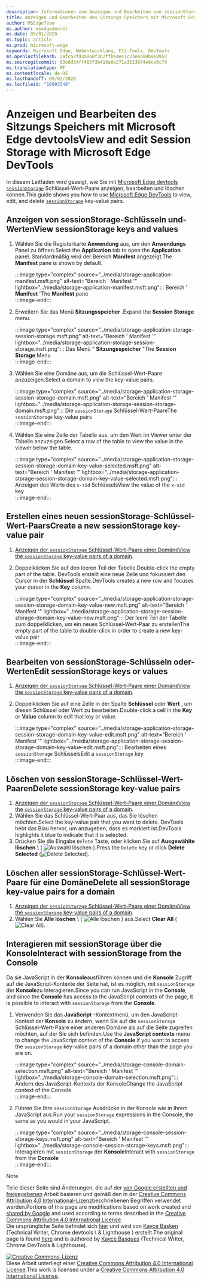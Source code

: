 ```yaml
---
description: Informationen zum Anzeigen und Bearbeiten von sessionStorage mit dem Sitzungsspeicher Bereich und der Konsole.
title: Anzeigen und Bearbeiten des Sitzungs Speichers mit Microsoft Edge devtools
author: MSEdgeTeam
ms.author: msedgedevrel
ms.date: 09/01/2020
ms.topic: article
ms.prod: microsoft-edge
keywords: Microsoft Edge, Webentwicklung, F12-Tools, DevTools
ms.openlocfilehash: 24fca3fd3a068f3b2ffbe4ec1c23e6b80b968953
ms.sourcegitcommit: 63e6d34ff483f3b419a0e271a3513874e6ce6c79
ms.translationtype: MT
ms.contentlocale: de-DE
ms.lasthandoff: 09/02/2020
ms.locfileid: "10993548"
---
```

<!-- Copyright Kayce Basques 

   Licensed under the Apache License, Version 2.0 (the "License");
   you may not use this file except in compliance with the License.
   You may obtain a copy of the License at

       https://www.apache.org/licenses/LICENSE-2.0

   Unless required by applicable law or agreed to in writing, software
   distributed under the License is distributed on an "AS IS" BASIS,
   WITHOUT WARRANTIES OR CONDITIONS OF ANY KIND, either express or implied.
   See the License for the specific language governing permissions and
   limitations under the License.  -->





# <span data-ttu-id="07616-104">Anzeigen und Bearbeiten des Sitzungs Speichers mit Microsoft Edge devtools</span><span class="sxs-lookup"><span data-stu-id="07616-104">View and edit Session Storage with Microsoft Edge DevTools</span></span>   

  

<span data-ttu-id="07616-105">In diesem Leitfaden wird gezeigt, wie Sie mit [Microsoft Edge devtools][MicrosoftEdgeDevTools] [`sessionStorage`][MDNSessionStorage] Schlüssel-Wert-Paare anzeigen, bearbeiten und löschen können.</span><span class="sxs-lookup"><span data-stu-id="07616-105">This guide shows you how to use [Microsoft Edge DevTools][MicrosoftEdgeDevTools] to view, edit, and delete [`sessionStorage`][MDNSessionStorage] key-value pairs.</span></span>  

## <span data-ttu-id="07616-106">Anzeigen von sessionStorage-Schlüsseln und-Werten</span><span class="sxs-lookup"><span data-stu-id="07616-106">View sessionStorage keys and values</span></span>   

1.  <span data-ttu-id="07616-107">Wählen Sie die Registerkarte **Anwendung** aus, um den **Anwendungs** Panel zu öffnen.</span><span class="sxs-lookup"><span data-stu-id="07616-107">Select the **Application** tab to open the **Application** panel.</span></span>  <span data-ttu-id="07616-108">Standardmäßig wird der Bereich **Manifest** angezeigt.</span><span class="sxs-lookup"><span data-stu-id="07616-108">The **Manifest** pane is shown by default.</span></span>  
    
    :::image type="complex" source="../media/storage-application-manifest.msft.png" alt-text="Bereich ' Manifest '" lightbox="../media/storage-application-manifest.msft.png":::
       <span data-ttu-id="07616-110">Bereich ' **Manifest** '</span><span class="sxs-lookup"><span data-stu-id="07616-110">The **Manifest** pane</span></span>  
    :::image-end:::  
    
1.  <span data-ttu-id="07616-111">Erweitern Sie das Menü **Sitzungsspeicher** .</span><span class="sxs-lookup"><span data-stu-id="07616-111">Expand the **Session Storage** menu.</span></span>  
    
    :::image type="complex" source="../media/storage-application-storage-session-storage.msft.png" alt-text="Bereich ' Manifest '" lightbox="../media/storage-application-storage-session-storage.msft.png":::
       <span data-ttu-id="07616-113">Das Menü " **Sitzungsspeicher** "</span><span class="sxs-lookup"><span data-stu-id="07616-113">The **Session Storage** Menu</span></span>  
    :::image-end:::  
    
1.  <span data-ttu-id="07616-114">Wählen Sie eine Domäne aus, um die Schlüssel-Wert-Paare anzuzeigen.</span><span class="sxs-lookup"><span data-stu-id="07616-114">Select a domain to view the key-value pairs.</span></span>  
    
    :::image type="complex" source="../media/storage-application-storage-session-storage-domain.msft.png" alt-text="Bereich ' Manifest '" lightbox="../media/storage-application-storage-session-storage-domain.msft.png":::
       <span data-ttu-id="07616-116">Die `sessionStorage` Schlüssel-Wert-Paare</span><span class="sxs-lookup"><span data-stu-id="07616-116">The `sessionStorage` key-value pairs</span></span>  
    :::image-end:::  
    
1.  <span data-ttu-id="07616-117">Wählen Sie eine Zeile der Tabelle aus, um den Wert im Viewer unter der Tabelle anzuzeigen.</span><span class="sxs-lookup"><span data-stu-id="07616-117">Select a row of the table to view the value in the viewer below the table.</span></span>  
    
    :::image type="complex" source="../media/storage-application-storage-session-storage-domain-key-value-selected.msft.png" alt-text="Bereich ' Manifest '" lightbox="../media/storage-application-storage-session-storage-domain-key-value-selected.msft.png":::
       <span data-ttu-id="07616-119">Anzeigen des Werts des `x-sid` Schlüssels</span><span class="sxs-lookup"><span data-stu-id="07616-119">View the value of the `x-sid` key</span></span>  
    :::image-end:::  
    
## <span data-ttu-id="07616-120">Erstellen eines neuen sessionStorage-Schlüssel-Wert-Paars</span><span class="sxs-lookup"><span data-stu-id="07616-120">Create a new sessionStorage key-value pair</span></span>   

1.  <span data-ttu-id="07616-121">[Anzeigen der `sessionStorage` Schlüssel-Wert-Paare einer Domäne](#view-sessionstorage-keys-and-values)</span><span class="sxs-lookup"><span data-stu-id="07616-121">[View the `sessionStorage` key-value pairs of a domain](#view-sessionstorage-keys-and-values).</span></span>  
1.  <span data-ttu-id="07616-122">Doppelklicken Sie auf den leeren Teil der Tabelle.</span><span class="sxs-lookup"><span data-stu-id="07616-122">Double-click the empty part of the table.</span></span>  <span data-ttu-id="07616-123">DevTools erstellt eine neue Zeile und fokussiert den Cursor in der **Schlüssel** Spalte.</span><span class="sxs-lookup"><span data-stu-id="07616-123">DevTools creates a new row and focuses your cursor in the **Key** column.</span></span>  
    
    :::image type="complex" source="../media/storage-application-storage-session-storage-domain-key-value-new.msft.png" alt-text="Bereich ' Manifest '" lightbox="../media/storage-application-storage-session-storage-domain-key-value-new.msft.png":::
       <span data-ttu-id="07616-125">Der leere Teil der Tabelle zum doppelklicken, um ein neues Schlüssel-Wert-Paar zu erstellen</span><span class="sxs-lookup"><span data-stu-id="07616-125">The empty part of the table to double-click in order to create a new key-value pair</span></span>  
    :::image-end:::  
    
## <span data-ttu-id="07616-126">Bearbeiten von sessionStorage-Schlüsseln oder-Werten</span><span class="sxs-lookup"><span data-stu-id="07616-126">Edit sessionStorage keys or values</span></span>   

1.  <span data-ttu-id="07616-127">[Anzeigen der `sessionStorage` Schlüssel-Wert-Paare einer Domäne](#view-sessionstorage-keys-and-values)</span><span class="sxs-lookup"><span data-stu-id="07616-127">[View the `sessionStorage` key-value pairs of a domain](#view-sessionstorage-keys-and-values).</span></span>  
1.  <span data-ttu-id="07616-128">Doppelklicken Sie auf eine Zelle in der Spalte **Schlüssel** oder **Wert** , um diesen Schlüssel oder Wert zu bearbeiten.</span><span class="sxs-lookup"><span data-stu-id="07616-128">Double-click a cell in the **Key** or **Value** column to edit that key or value.</span></span>  
    
    :::image type="complex" source="../media/storage-application-storage-session-storage-domain-key-value-edit.msft.png" alt-text="Bereich ' Manifest '" lightbox="../media/storage-application-storage-session-storage-domain-key-value-edit.msft.png":::
       <span data-ttu-id="07616-130">Bearbeiten eines `sessionStorage` Schlüssels</span><span class="sxs-lookup"><span data-stu-id="07616-130">Edit a `sessionStorage` key</span></span>  
    :::image-end:::  
    
## <span data-ttu-id="07616-131">Löschen von sessionStorage-Schlüssel-Wert-Paaren</span><span class="sxs-lookup"><span data-stu-id="07616-131">Delete sessionStorage key-value pairs</span></span>   

1.  <span data-ttu-id="07616-132">[Anzeigen der `sessionStorage` Schlüssel-Wert-Paare einer Domäne](#view-sessionstorage-keys-and-values)</span><span class="sxs-lookup"><span data-stu-id="07616-132">[View the `sessionStorage` key-value pairs of a domain](#view-sessionstorage-keys-and-values).</span></span>  
1.  <span data-ttu-id="07616-133">Wählen Sie das Schlüssel-Wert-Paar aus, das Sie löschen möchten.</span><span class="sxs-lookup"><span data-stu-id="07616-133">Select the key-value pair that you want to delete.</span></span>  <span data-ttu-id="07616-134">DevTools hebt das Blau hervor, um anzugeben, dass es markiert ist.</span><span class="sxs-lookup"><span data-stu-id="07616-134">DevTools highlights it blue to indicate that it is selected.</span></span>  
1.  <span data-ttu-id="07616-135">Drücken Sie die Eingabe `Delete` Taste, oder klicken Sie auf **Ausgewählte löschen** \ ( ![ Auswahl löschen ][ImageDeleteIcon] \).</span><span class="sxs-lookup"><span data-stu-id="07616-135">Press the `Delete` key or click **Delete Selected** \(![Delete Selected][ImageDeleteIcon]\).</span></span>  
    
## <span data-ttu-id="07616-136">Löschen aller sessionStorage-Schlüssel-Wert-Paare für eine Domäne</span><span class="sxs-lookup"><span data-stu-id="07616-136">Delete all sessionStorage key-value pairs for a domain</span></span>   

1.  <span data-ttu-id="07616-137">[Anzeigen der `sessionStorage` Schlüssel-Wert-Paare einer Domäne](#view-sessionstorage-keys-and-values)</span><span class="sxs-lookup"><span data-stu-id="07616-137">[View the `sessionStorage` key-value pairs of a domain](#view-sessionstorage-keys-and-values).</span></span>  
1.  <span data-ttu-id="07616-138">Wählen Sie **Alle löschen** \ ( ![ Alle löschen ][ImageClearIcon] \) aus.</span><span class="sxs-lookup"><span data-stu-id="07616-138">Select **Clear All** \(![Clear All][ImageClearIcon]\).</span></span>  
    
## <span data-ttu-id="07616-139">Interagieren mit sessionStorage über die Konsole</span><span class="sxs-lookup"><span data-stu-id="07616-139">Interact with sessionStorage from the Console</span></span>   

<span data-ttu-id="07616-140">Da sie JavaScript in der **Konsole**ausführen können und die **Konsole** Zugriff auf die JavaScript-Kontexte der Seite hat, ist es möglich, mit `sessionStorage` der **Konsole**zu interagieren.</span><span class="sxs-lookup"><span data-stu-id="07616-140">Since you can run JavaScript in the **Console**, and since the **Console** has access to the JavaScript contexts of the page, it is possible to interact with `sessionStorage` from the **Console**.</span></span>  

1.  <span data-ttu-id="07616-141">Verwenden Sie das **JavaScript** -Kontextmenü, um den JavaScript-Kontext der **Konsole** zu ändern, wenn Sie auf die `sessionStorage` Schlüssel-Wert-Paare einer anderen Domäne als auf die Seite zugreifen möchten, auf der Sie sich befinden.</span><span class="sxs-lookup"><span data-stu-id="07616-141">Use the **JavaScript contexts** menu to change the JavaScript context of the **Console** if you want to access the `sessionStorage` key-value pairs of a domain other than the page you are on.</span></span>  
    
    :::image type="complex" source="../media/storage-console-domain-selection.msft.png" alt-text="Bereich ' Manifest '" lightbox="../media/storage-console-domain-selection.msft.png":::
       <span data-ttu-id="07616-143">Ändern des JavaScript-Kontexts der Konsole</span><span class="sxs-lookup"><span data-stu-id="07616-143">Change the JavaScript context of the Console</span></span>  
    :::image-end:::  
    
1.  <span data-ttu-id="07616-144">Führen Sie Ihre `sessionStorage` Ausdrücke in der Konsole wie in Ihrem JavaScript aus.</span><span class="sxs-lookup"><span data-stu-id="07616-144">Run your `sessionStorage` expressions in the Console, the same as you would in your JavaScript.</span></span>  
    
    :::image type="complex" source="../media/storage-console-session-storage-keys.msft.png" alt-text="Bereich ' Manifest '" lightbox="../media/storage-console-session-storage-keys.msft.png":::
       <span data-ttu-id="07616-146">Interagieren mit `sessionStorage` der **Konsole**</span><span class="sxs-lookup"><span data-stu-id="07616-146">Interact with `sessionStorage` from the **Console**</span></span>  
    :::image-end:::  
    
<!--  
   

  
-->  

<!-- image links -->  

[ImageClearIcon]: ../media/clear-icon.msft.png  
[ImageDeleteIcon]: ../media/delete-icon.msft.png  

<!-- links -->  

[MicrosoftEdgeDevTools]: ../../devtools-guide-chromium.md "Microsoft Edge (Chrom)-Entwicklertools | Microsoft docs"  

[MDNSessionStorage]: https://developer.mozilla.org/docs/Web/API/Window/sessionStorage "Window. sessionStorage | MDN"  

> [!NOTE]
> <span data-ttu-id="07616-149">Teile dieser Seite sind Änderungen, die auf der [von Google erstellten und freigegebenen][GoogleSitePolicies] Arbeit basieren und gemäß den in der [Creative Commons Attribution 4,0 International-Lizenz][CCA4IL]beschriebenen Begriffen verwendet werden.</span><span class="sxs-lookup"><span data-stu-id="07616-149">Portions of this page are modifications based on work created and [shared by Google][GoogleSitePolicies] and used according to terms described in the [Creative Commons Attribution 4.0 International License][CCA4IL].</span></span>  
> <span data-ttu-id="07616-150">Die ursprüngliche Seite befindet sich [hier](https://developers.google.com/web/tools/chrome-devtools/storage/sessionstorage) und wird von [Kayce Basken][KayceBasques] (Technical Writer, Chrome devtools \ & Lighthouse \) erstellt.</span><span class="sxs-lookup"><span data-stu-id="07616-150">The original page is found [here](https://developers.google.com/web/tools/chrome-devtools/storage/sessionstorage) and is authored by [Kayce Basques][KayceBasques] \(Technical Writer, Chrome DevTools \& Lighthouse\).</span></span>  

[![Creative Commons-Lizenz][CCby4Image]][CCA4IL]  
<span data-ttu-id="07616-152">Diese Arbeit unterliegt einer [Creative Commons Attribution 4.0 International License][CCA4IL].</span><span class="sxs-lookup"><span data-stu-id="07616-152">This work is licensed under a [Creative Commons Attribution 4.0 International License][CCA4IL].</span></span>  

[CCA4IL]: https://creativecommons.org/licenses/by/4.0  
[CCby4Image]: https://i.creativecommons.org/l/by/4.0/88x31.png  
[GoogleSitePolicies]: https://developers.google.com/terms/site-policies  
[KayceBasques]: https://developers.google.com/web/resources/contributors/kaycebasques  
